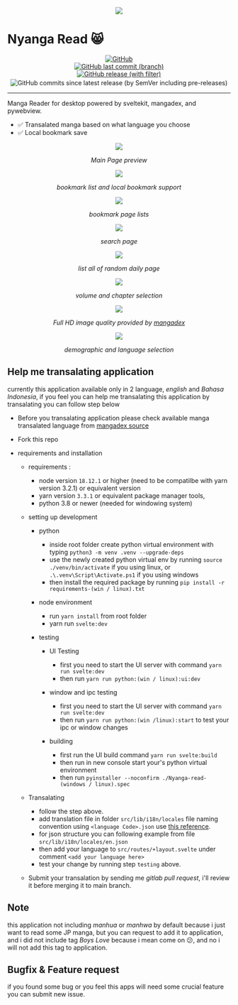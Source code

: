 <p align="center">
  <img src="./docs/images/logo.png" />
</p>

# Nyanga Read 😸

<p style="margin: 0px;" align="center">
<a href="https://raw.githubusercontent.com/IDNatte/Nyanga-Read/main/LICENSE" target="_blank">
<img alt="GitHub" src="https://img.shields.io/github/license/IDNatte/Nyanga-Read">
</a>
</p>

<p style="margin-top: 0em; margin-bottom: 0px;" align="center">
<a href="https://github.com/IDNatte/Nyanga-Read/commit/main" target="_blank">
<img style="margin: 0px;" alt="GitHub last commit (branch)" src="https://img.shields.io/github/last-commit/IDNatte/Nyanga-Read/main?logo=GitHub">
</a>
</p>

<p style="margin-top: 0px; margin-bottom: 3px;" align="center">
<a href="https://github.com/IDNatte/Nyanga-Read/releases" target="_blank">
<img style="margin: 0em;" alt="GitHub release (with filter)" src="https://img.shields.io/github/v/release/IDNatte/Nyanga-Read?logo=GitHub&display_name=release">
</a>
</p>

<p style="margin-top: 0em; margin-bottom: 0px;" align="center"><img style="margin: 0px;" alt="GitHub commits since latest release (by SemVer including pre-releases)" src="https://img.shields.io/github/commits-since/IDNatte/Nyanga-Read/latest/main?logo=GitHub">
</p>

---

Manga Reader for desktop powered by sveltekit, mangadex, and pywebview.

- ✅ Transalated manga based on what language you choose
- ✅ Local bookmark save
<p align="center">
  <img src="./docs/images/main.png" />
</p>
<p align="center"><i>Main Page preview</i></p>

<p align="center">
  <img src="./docs/images/my-bookmarks.png" />
</p>
<p align="center"><i>bookmark list and local bookmark support</i></p>

<p align="center">
  <img src="./docs/images/my-bookmark-page.png" />
</p>
<p align="center"><i>bookmark page lists</i></p>

<p align="center">
  <img src="./docs/images/search-page.png" />
</p>
<p align="center"><i>search page</i></p>

<p align="center">
  <img src="./docs/images/daily-page.png" />
</p>
<p align="center"><i>list all of random daily page</i></p>

<p align="center">
  <img src="./docs/images/detail-page.png" />
</p>
<p align="center"><i>volume and chapter selection</i></p>

<p align="center">
  <img src="./docs/images/read-image.png" />
</p>
<p align="center"><i>Full HD image quality provided by <a href="https://mangadex.org">mangadex</a></i></p>

<p align="center">
  <img src="./docs/images/settings.png" />
</p>
<p align="center"><i>demographic and language selection</i></p>

## Help me transalating application

currently this application available only in 2 language, _english_ and _Bahasa Indonesia_, if you feel you can help me transalating this application by transalating you can follow step below

- Before you transalating application please check available manga transalated language from [mangadex source](https://api.mangadex.org/docs/static-data/)
- Fork this repo
- requirements and installation

  - requirements :
    - node version `18.12.1` or higher (need to be compatilbe with yarn version 3.2.1) or equivalent version
    - yarn version `3.3.1` or equivalent package manager tools,
    - python 3.8 or newer (needed for windowing system)
  - setting up development

    - python

      - inside root folder create python virtual environment with typing `python3 -m venv .venv --upgrade-deps`
      - use the newly created python virtual env by running `source ./venv/bin/activate` if you using linux, or `.\.venv\Script\Activate.ps1` if you using windows
      - then install the required package by running `pip install -r requirements-(win / linux).txt`

    - node environment

      - run `yarn install` from root folder
      - yarn run `svelte:dev`

    - testing

      - UI Testing

        - first you need to start the UI server with command `yarn run svelte:dev`
        - then run `yarn run python:(win / linux):ui:dev`

      - window and ipc testing

        - first you need to start the UI server with command `yarn run svelte:dev`
        - then run `yarn run python:(win /linux):start` to test your ipc or window changes

      - building
        - first run the UI build command `yarn run svelte:build`
        - then run in new console start your's python virtual environment
        - then run `pyinstaller --noconfirm ./Nyanga-read-(windows / linux).spec`

  - Transalating

    - follow the step above.
    - add translation file in folder `src/lib/i18n/locales` file naming convention using `<language Code>.json` use [this reference](https://www.w3docs.com/learn-html/html-language-codes.html).
    - for json structure you can following example from file `src/lib/i18n/locales/en.json`
    - then add your language to `src/routes/+layout.svelte` under comment `<add your language here>`
    - test your change by running step `testing` above.

  - Submit your transalation by sending me _gitlab pull request_, i'll review it before merging it to main branch.

## Note

this application not including _manhua_ or _manhwa_ by default because i just want to read some JP manga, but you can request to add it to application, and i did not include tag _Boys Love_ because i mean come on 😕, and no i will not add this tag to application.

## Bugfix & Feature request

if you found some bug or you feel this apps will need some crucial feature you can submit new issue.
